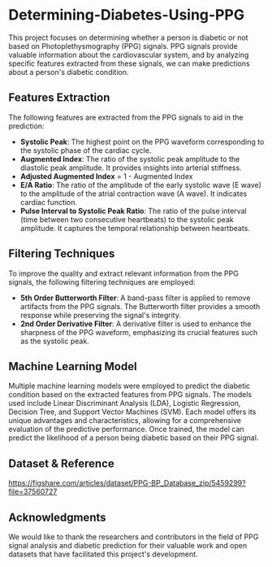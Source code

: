 # Determining-Diabetes-Using-PPG

This project focuses on determining whether a person is diabetic or not based on Photoplethysmography (PPG) signals. PPG signals provide valuable information about the cardiovascular system, and by analyzing specific features extracted from these signals, we can make predictions about a person's diabetic condition.

## Features Extraction

The following features are extracted from the PPG signals to aid in the prediction:

- **Systolic Peak**: The highest point on the PPG waveform corresponding to the systolic phase of the cardiac cycle.
- **Augmented Index**: The ratio of the systolic peak amplitude to the diastolic peak amplitude. It provides insights into arterial stiffness.
- **Adjusted Augmented Index** = 1 - Augmented Index
- **E/A Ratio**: The ratio of the amplitude of the early systolic wave (E wave) to the amplitude of the atrial contraction wave (A wave). It indicates cardiac function.
- **Pulse Interval to Systolic Peak Ratio**: The ratio of the pulse interval (time between two consecutive heartbeats) to the systolic peak amplitude. It captures the temporal relationship between heartbeats.

## Filtering Techniques

To improve the quality and extract relevant information from the PPG signals, the following filtering techniques are employed:

- **5th Order Butterworth Filter**: A band-pass filter is applied to remove artifacts from the PPG signals. The Butterworth filter provides a smooth response while preserving the signal's integrity.
- **2nd Order Derivative Filter**: A derivative filter is used to enhance the sharpness of the PPG waveform, emphasizing its crucial features such as the systolic peak.

## Machine Learning Model

Multiple machine learning models were employed to predict the diabetic condition based on the extracted features from PPG signals. The models used include Linear Discriminant Analysis (LDA), Logistic Regression, Decision Tree, and Support Vector Machines (SVM). Each model offers its unique advantages and characteristics, allowing for a comprehensive evaluation of the predictive performance. Once trained, the model can predict the likelihood of a person being diabetic based on their PPG signal.

## Dataset & Reference

https://figshare.com/articles/dataset/PPG-BP_Database_zip/5459299?file=37560727

## Acknowledgments

We would like to thank the researchers and contributors in the field of PPG signal analysis and diabetic prediction for their valuable work and open datasets that have facilitated this project's development.
